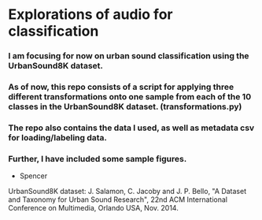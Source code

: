 # Explorations of audio for classification 

### I am focusing for now on urban sound classification using the UrbanSound8K dataset.

### As of now, this repo consists of a script for applying three different transformations onto one sample from each of the 10 classes in the UrbanSound8K dataset. (transformations.py)

### The repo also contains the data I used, as well as metadata csv for loading/labeling data. 

### Further, I have included some sample figures. 

- Spencer 


UrbanSound8K dataset: J. Salamon, C. Jacoby and J. P. Bello, "A Dataset and Taxonomy for Urban Sound Research", 22nd ACM International Conference on Multimedia, Orlando USA, Nov. 2014.
